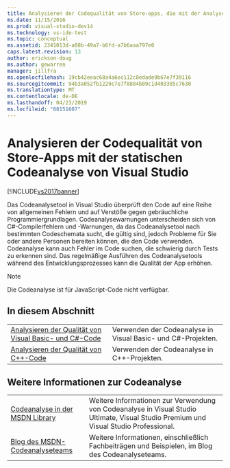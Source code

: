 ```yaml
---
title: Analysieren der Codequalität von Store-apps, die mit der Analyse von statischem code
ms.date: 11/15/2016
ms.prod: visual-studio-dev14
ms.technology: vs-ide-test
ms.topic: conceptual
ms.assetid: 2341013d-a08b-49a7-b6fd-a7b6aaa797e0
caps.latest.revision: 13
author: erickson-doug
ms.author: gewarren
manager: jillfra
ms.openlocfilehash: 19cb42eeac68a4a6ec112c8edade9b67e7f39116
ms.sourcegitcommit: 94b3a052fb1229c7e7f8804b09c1d403385c7630
ms.translationtype: MT
ms.contentlocale: de-DE
ms.lasthandoff: 04/23/2019
ms.locfileid: "68151607"
---
```

# <a name="analyze-the-code-quality-of-store-apps-using-visual-studio-static-code-analysis"></a>Analysieren der Codequalität von Store-Apps mit der statischen Codeanalyse von Visual Studio
[!INCLUDE[vs2017banner](../includes/vs2017banner.md)]

Das Codeanalysetool in Visual Studio überprüft den Code auf eine Reihe von allgemeinen Fehlern und auf Verstöße gegen gebräuchliche Programmiergrundlagen. Codeanalysewarnungen unterscheiden sich von C#-Compilerfehlern und -Warnungen, da das Codeanalysetool nach bestimmten Codeschemata sucht, die gültig sind, jedoch Probleme für Sie oder andere Personen bereiten können, die den Code verwenden. Codeanalyse kann auch Fehler im Code suchen, die schwierig durch Tests zu erkennen sind. Das regelmäßige Ausführen des Codeanalysetools während des Entwicklungsprozesses kann die Qualität der App erhöhen.

> [!NOTE]
> Die Codeanalyse ist für JavaScript-Code nicht verfügbar.

## <a name="in-this-section"></a>In diesem Abschnitt

|||
|-|-|
|[Analysieren der Qualität von Visual Basic- und C#-Code](../test/analyze-visual-basic-and-csharp-code-quality-in-store-apps-using-visual-studio-static-code-analysis.md)|Verwenden der Codeanalyse in Visual Basic- und C#-Projekten.|
|[Analysieren der Qualität von C++-Code](../test/analyze-cpp-code-quality-of-store-apps-using-visual-studio-static-code-analysis.md)|Verwenden der Codeanalyse in C++-Projekten.|

## <a name="more-code-analysis-info"></a>Weitere Informationen zur Codeanalyse

|||
|-|-|
|[Codeanalyse in der MSDN Library](http://go.microsoft.com/fwlink/?LinkID=227580)|Weitere Informationen zur Verwendung von Codeanalyse in Visual Studio Ultimate, Visual Studio Premium und Visual Studio Professional.|
|[Blog des MSDN-Codeanalyseteams](http://go.microsoft.com/fwlink/?LinkId=227200)|Weitere Informationen, einschließlich Fachbeiträgen und Beispielen, im Blog des Codeanalyseteams.|
